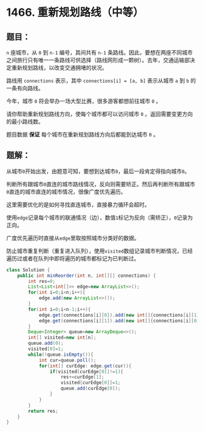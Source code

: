 # 1466. 重新规划路线（中等）
## 题目：
`n` 座城市，从 `0` 到 `n-1` 编号，其间共有 `n-1` 条路线。因此，要想在两座不同城市之间旅行只有唯一一条路线可供选择（路线网形成一颗树）。去年，交通运输部决定重新规划路线，以改变交通拥堵的状况。

路线用 `connections` 表示，其中 `connections[i] = [a, b]` 表示从城市 `a` 到 `b` 的一条有向路线。

今年，城市 `0` 将会举办一场大型比赛，很多游客都想前往城市 `0` 。

请你帮助重新规划路线方向，使每个城市都可以访问城市 `0` 。返回需要变更方向的最小路线数。

题目数据 **保证** 每个城市在重新规划路线方向后都能到达城市 `0` 。
## 题解：
从城市`0`开始出发，由题意可知，要想到达城市`0`，最后一段肯定得指向城市`0`。

判断所有跟城市`0`直连的城市路线情况，反向则需要矫正。然后再判断所有跟城市`0`直连的城市直连的城市情况，很像广度优先遍历。

这里需要优化的是如何寻找直连城市，直接暴力循环会超时。

使用`edge`记录每个城市的联通情况（边），数值`1`标记为反向（需矫正），`0`记录为正向。

广度优先遍历时直接从`edge`里取按照城市分类好的数据。

防止城市重复判断（重复进入队列），使用`visited`数组记录城市判断情况，已经遍历过或者在队列中即将遍历的城市都标记为已判断过。
```java
class Solution {
    public int minReorder(int n, int[][] connections) {
        int res=0;
        List<List<int[]>> edge=new ArrayList<>();
        for(int i=0;i<n;i++){
            edge.add(new ArrayList<>());
        }
        for(int i=0;i<n-1;i++){
            edge.get(connections[i][0]).add(new int[]{connections[i][1], 1});
            edge.get(connections[i][1]).add(new int[]{connections[i][0], 0});
        }
        Deque<Integer> queue=new ArrayDeque<>();
        int[] visited=new int[n];
        queue.add(0);
        visited[0]=1;
        while(!queue.isEmpty()){
            int cur=queue.poll();
            for(int[] curEdge: edge.get(cur)){
                if(visited[curEdge[0]]!=1){
                    res+=curEdge[1];
                    visited[curEdge[0]]=1;
                    queue.add(curEdge[0]);
                }
            }
        }
        return res;
    }
}
```
